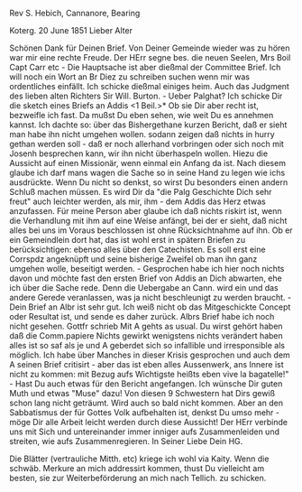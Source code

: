 Rev S. Hebich, Cannanore, Bearing

 Koterg. 20 June 1851
Lieber Alter

Schönen Dank für Deinen Brief. Von Deiner Gemeinde wieder was zu hören war mir eine rechte Freude. Der HErr segne bes. die neuen Seelen, Mrs Boil Capt Carr etc - Die Hauptsache ist aber dießmal der Committee Brief. Ich will noch ein Wort an Br Diez zu schreiben suchen wenn mir was ordentliches einfällt. Ich schicke dießmal einiges heim. Auch das Judgment des lieben alten Richters Sir Will. Burton. - Ueber Palghat? Ich schicke Dir die sketch eines Briefs an Addis <1 Beil.>* Ob sie Dir aber recht ist, bezweifle ich fast. Da mußst Du eben sehen, wie weit Du es annehmen kannst. Ich dachte so: über das Bishergethane kurzen Bericht, daß er sieht man habe ihn nicht umgehen wollen. sodann zeigen daß nichts in hurry gethan werden soll - daß er noch allerhand vorbringen oder sich noch mit Josenh besprechen kann, wir ihn nicht überhaspeln wollen. Hiezu die Aussicht auf einen Missionär, wenn einmal ein Anfang da ist. Nach diesem glaube ich darf mans wagen die Sache so in seine Hand zu legen wie ichs ausdrückte. Wenn Du nicht so denkst, so wirst Du besonders einen andern Schluß machen müssen. Es wird Dir da "die Palg Geschichte Dich sehr freut" auch leichter werden, als mir, ihm - dem Addis das Herz etwas anzufassen. Für meine Person aber glaube ich daß nichts riskirt ist, wenn die Verhandlung mit ihm auf eine Weise anfängt, bei der er sieht, daß nicht alles bei uns im Voraus beschlossen ist ohne Rücksichtnahme auf ihn. Ob er ein Gemeindlein dort hat, das ist wohl erst in spätern Briefen zu berücksichtigen: ebenso alles über den Catechisten. Es soll erst eine Corrspdz angeknüpft und seine bisherige Zweifel ob man ihn ganz umgehen wolle, beseitigt werden. - Gesprochen habe ich hier noch nichts davon und möchte fast den ersten Brief von Addis an Dich abwarten, ehe ich über die Sache rede. Denn die Uebergabe an Cann. wird ein und das andere Gerede veranlassen, was ja nicht beschleunigt zu werden braucht. - Dein Brief an Albr ist sehr gut. Ich weiß nicht ob das Mitgeschickte Concept oder Resultat ist, und sende es daher zurück. Albrs Brief habe ich noch nicht gesehen. Gottfr schrieb Mit A gehts as usual. Du wirst gehört haben daß die Comm.papiere Nichts gewirkt wenigstens nichts verändert haben alles ist so saf als je und A geberdet sich so infallible und irresponsible als möglich. Ich habe über Manches in dieser Krisis gesprochen und auch dem A seinen Brief critisirt - aber das ist eben alles Aussenwerk, ans Innere ist nicht zu kommen: mit Bezug aufs Wichtigste heißts eben vive la bagatelle!" - Hast Du auch etwas für den Bericht angefangen. Ich wünsche Dir guten Muth und etwas "Muse" dazu! Von diesen 9 Schwestern hat Dirs gewiß schon lang nicht geträumt. Wird auch so bald nicht kommen. Aber an den Sabbatismus der für Gottes Volk aufbehalten ist, denkst Du umso mehr - möge Dir alle Arbeit leicht werden durch diese Aussicht! Der HErr verbinde uns mit Sich und untereinander immer inniger aufs Zusammenleiden und streiten, wie aufs Zusammenregieren.
 In Seiner Liebe Dein HG.

Die Blätter (vertrauliche Mitth. etc) kriege ich wohl via Kaity. Wenn die schwäb. Merkure an mich addressirt kommen, thust Du vielleicht am besten, sie zur Weiterbeförderung an mich nach Tellich. zu schicken. 
